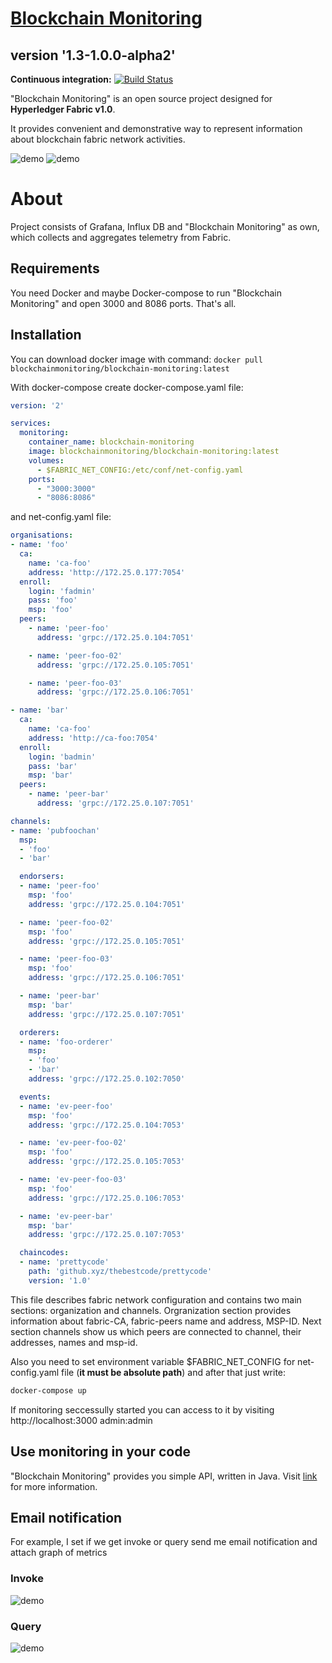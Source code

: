 [Blockchain Monitoring](http://blockchain-monitoring.org)
================
## version '1.3-1.0.0-alpha2'


**Continuous integration:** [![Build Status](https://travis-ci.org/blockchain-monitoring/blockchain-monitoring.svg?branch=master)](https://travis-ci.org/blockchain-monitoring/blockchain-monitoring)

"Blockchain Monitoring" is an open source project designed for **Hyperledger Fabric v1.0**. 

It provides convenient and demonstrative way to represent information
about blockchain fabric network activities.

![demo](http://blockchain-monitoring.org/images/demo.png)
![demo](http://blockchain-monitoring.org/images/dashboard-performance.png)

# About
Project consists of Grafana, Influx DB and "Blockchain Monitoring" as own, which collects and aggregates telemetry from Fabric.
## Requirements
You need Docker and maybe Docker-compose to run "Blockchain Monitoring" and open 3000 and 8086 ports. That's all.
## Installation
You can download docker image with command: `docker pull blockchainmonitoring/blockchain-monitoring:latest`

With docker-compose create docker-compose.yaml file:
```yaml
version: '2'

services:
  monitoring:
    container_name: blockchain-monitoring
    image: blockchainmonitoring/blockchain-monitoring:latest
    volumes:
      - $FABRIC_NET_CONFIG:/etc/conf/net-config.yaml
    ports:
      - "3000:3000"
      - "8086:8086"
```
and net-config.yaml file:
```yaml
organisations:
- name: 'foo'
  ca:
    name: 'ca-foo'
    address: 'http://172.25.0.177:7054'
  enroll:
    login: 'fadmin'
    pass: 'foo'
    msp: 'foo'
  peers:
    - name: 'peer-foo'
      address: 'grpc://172.25.0.104:7051'

    - name: 'peer-foo-02'
      address: 'grpc://172.25.0.105:7051'

    - name: 'peer-foo-03'
      address: 'grpc://172.25.0.106:7051'

- name: 'bar'
  ca:
    name: 'ca-foo'
    address: 'http://ca-foo:7054'
  enroll:
    login: 'badmin'
    pass: 'bar'
    msp: 'bar'
  peers:
    - name: 'peer-bar'
      address: 'grpc://172.25.0.107:7051'

channels:
- name: 'pubfoochan'
  msp:
  - 'foo'
  - 'bar'

  endorsers:
  - name: 'peer-foo'
    msp: 'foo'
    address: 'grpc://172.25.0.104:7051'

  - name: 'peer-foo-02'
    msp: 'foo'
    address: 'grpc://172.25.0.105:7051'

  - name: 'peer-foo-03'
    msp: 'foo'
    address: 'grpc://172.25.0.106:7051'

  - name: 'peer-bar'
    msp: 'bar'
    address: 'grpc://172.25.0.107:7051'

  orderers:
  - name: 'foo-orderer'
    msp:
    - 'foo'
    - 'bar'
    address: 'grpc://172.25.0.102:7050'

  events:
  - name: 'ev-peer-foo'
    msp: 'foo'
    address: 'grpc://172.25.0.104:7053'

  - name: 'ev-peer-foo-02'
    msp: 'foo'
    address: 'grpc://172.25.0.105:7053'

  - name: 'ev-peer-foo-03'
    msp: 'foo'
    address: 'grpc://172.25.0.106:7053'

  - name: 'ev-peer-bar'
    msp: 'bar'
    address: 'grpc://172.25.0.107:7053'

  chaincodes:
  - name: 'prettycode'
    path: 'github.xyz/thebestcode/prettycode'
    version: '1.0'
```

This file describes fabric network configuration and contains two main sections: organization and channels.
Orgranization section provides information about fabric-CA, fabric-peers name and address, MSP-ID. 
Next section channels show us which peers are connected to channel, their addresses, names and msp-id.

Also you need to set environment variable $FABRIC_NET_CONFIG for net-config.yaml file (**it must be absolute path**) and after that just write:
```bash
docker-compose up
```
If monitoring seccessully started you can access to it by visiting http://localhost:3000 admin:admin

## Use monitoring in your code
"Blockchain Monitoring" provides you simple API, written in Java. 
Visit [link](https://github.com/blockchain-monitoring/blockchain-monitoring-api) for more information.

## Email notification
For example, I set if we get invoke or query send me email notification and attach graph of metrics

### Invoke
![demo](http://blockchain-monitoring.org/images/invoke-alert.png)
### Query
![demo](http://blockchain-monitoring.org/images/query-alert.png)
